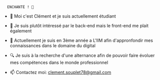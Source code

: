       ENCHANTÉ ! 👋 

- 🧑‍ Moi c'est Clément et je suis actuellement étudiant

- 👀 Je suis plutôt intéressé par le back-end mais le front-end me plait également

- 🌱 Actuellement je suis en 3ème année a L'IIM afin d'appronfondir mes connaissances dans le domaine du digital

- 🔍 Je suis à la recherche d'une alternance afin de pouvoir faire évoluer mes compétences dans le monde professionnel

- 📫 Contactez moi: clement.souplet78@gmail.com

